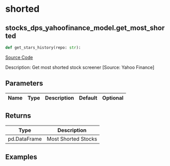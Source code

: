 # shorted

## stocks_dps_yahoofinance_model.get_most_shorted

```python
def get_stars_history(repo: str):
```
[Source Code](https://github.com/OpenBB-finance/OpenBBTerminal/tree/main/openbb_terminal/stocks/dark_pool_shorts/yahoofinance_model.py#L15)

Description: Get most shorted stock screener [Source: Yahoo Finance]

## Parameters

| Name | Type | Description | Default | Optional |
| ---- | ---- | ----------- | ------- | -------- |

## Returns

| Type | Description |
| ---- | ----------- |
| pd.DataFrame | Most Shorted Stocks |

## Examples

